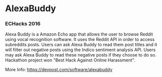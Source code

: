#  AlexaBuddy
### ECHacks 2016

Alexa Buddy is a Amazon Echo app that allows the user to browse Reddit using vocal recognition software. It uses the Reddit API in order to access subreddits posts. Users can ask Alexa Buddy to read them post titles and it will filter out negative posts using the Indico sentiment analysis API. Users may ask Alexa Buddy to read these negative posts if they choose to do so. Hackathon project won "Best Hack Against Online Harassment".

More Info: https://devpost.com/software/alexabuddy
